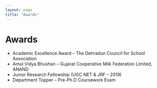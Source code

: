 ```yaml
---
layout: page
title: "Awards"
---
```


# Awards

- Academic Excellence Award – The Dehradun Council for School Association  
- Amul Vidya Bhushan – Gujarat Cooperative Milk Federation Limited, ANAND  
- Junior Research Fellowship (UGC NET & JRF – 2019)  
- Department Topper – Pre-Ph.D Coursework Exam
